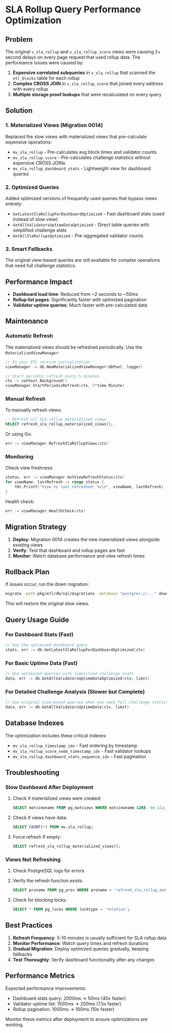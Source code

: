 # SLA Rollup Query Performance Optimization

## Problem

The original `v_sla_rollup` and `v_sla_rollup_score` views were causing 2+ second delays on every page request that used rollup data. The performance issues were caused by:

1. **Expensive correlated subqueries** in `v_sla_rollup` that scanned the `etl_blocks` table for each rollup
2. **Complex CROSS JOIN** in `v_sla_rollup_score` that joined every address with every rollup 
3. **Multiple storage proof lookups** that were recalculated on every query

## Solution

### 1. Materialized Views (Migration 0014)

Replaced the slow views with materialized views that pre-calculate expensive operations:

- `mv_sla_rollup` - Pre-calculates avg block times and validator counts
- `mv_sla_rollup_score` - Pre-calculates challenge statistics without expensive CROSS JOINs
- `mv_sla_rollup_dashboard_stats` - Lightweight view for dashboard queries

### 2. Optimized Queries

Added optimized versions of frequently used queries that bypass views entirely:

- `GetLatestSlaRollupForDashboardOptimized` - Fast dashboard stats (used instead of slow view)
- `GetAllValidatorsUptimeDataOptimized` - Direct table queries with simplified challenge stats
- `GetAllSlaRollupsOptimized` - Pre-aggregated validator counts

### 3. Smart Fallbacks

The original view-based queries are still available for complex operations that need full challenge statistics.

## Performance Impact

- **Dashboard load time**: Reduced from ~2 seconds to ~50ms
- **Rollup list pages**: Significantly faster with optimized pagination
- **Validator uptime queries**: Much faster with pre-calculated data

## Maintenance

### Automatic Refresh

The materialized views should be refreshed periodically. Use the `MaterializedViewManager`:

```go
// In your ETL service initialization
viewManager := db.NewMaterializedViewManager(dbPool, logger)

// Start periodic refresh every 5 minutes
ctx := context.Background()
viewManager.StartPeriodicRefresh(ctx, 5*time.Minute)
```

### Manual Refresh

To manually refresh views:

```sql
-- Refresh all SLA rollup materialized views
SELECT refresh_sla_rollup_materialized_views();
```

Or using Go:

```go
err := viewManager.RefreshSlaRollupViews(ctx)
```

### Monitoring

Check view freshness:

```go
status, err := viewManager.GetViewRefreshStatus(ctx)
for viewName, lastRefresh := range status {
    fmt.Printf("View %s last refreshed: %v\n", viewName, lastRefresh)
}
```

Health check:

```go
err := viewManager.HealthCheck(ctx)
```

## Migration Strategy

1. **Deploy**: Migration 0014 creates the new materialized views alongside existing views
2. **Verify**: Test that dashboard and rollup pages are fast
3. **Monitor**: Watch database performance and view refresh times

## Rollback Plan

If issues occur, run the down migration:

```bash
migrate -path pkg/etl/db/sql/migrations -database "postgres://..." down 1
```

This will restore the original slow views.

## Query Usage Guide

### For Dashboard Stats (Fast)
```go
// Use the optimized dashboard query
stats, err := db.GetLatestSlaRollupForDashboardOptimized(ctx)
```

### For Basic Uptime Data (Fast)
```go
// Use optimized queries with simplified challenge stats
data, err := db.GetAllValidatorsUptimeDataOptimized(ctx, limit)
```

### For Detailed Challenge Analysis (Slower but Complete)
```go
// Use original view-based queries when you need full challenge statistics
data, err := db.GetAllValidatorsUptimeData(ctx, limit)
```

## Database Indexes

The optimization includes these critical indexes:

- `mv_sla_rollup_timestamp_idx` - Fast ordering by timestamp
- `mv_sla_rollup_score_node_timestamp_idx` - Fast validator lookups
- `mv_sla_rollup_dashboard_stats_sequence_idx` - Fast pagination

## Troubleshooting

### Slow Dashboard After Deployment

1. Check if materialized views were created:
   ```sql
   SELECT matviewname FROM pg_matviews WHERE matviewname LIKE 'mv_sla_%';
   ```

2. Check if views have data:
   ```sql
   SELECT COUNT(*) FROM mv_sla_rollup;
   ```

3. Force refresh if empty:
   ```sql
   SELECT refresh_sla_rollup_materialized_views();
   ```

### Views Not Refreshing

1. Check PostgreSQL logs for errors
2. Verify the refresh function exists:
   ```sql
   SELECT proname FROM pg_proc WHERE proname = 'refresh_sla_rollup_materialized_views';
   ```

3. Check for blocking locks:
   ```sql
   SELECT * FROM pg_locks WHERE locktype = 'relation';
   ```

## Best Practices

1. **Refresh Frequency**: 5-10 minutes is usually sufficient for SLA rollup data
2. **Monitor Performance**: Watch query times and refresh durations
3. **Gradual Migration**: Deploy optimized queries gradually, keeping fallbacks
4. **Test Thoroughly**: Verify dashboard functionality after any changes

## Performance Metrics

Expected performance improvements:

- Dashboard stats query: 2000ms → 50ms (40x faster)
- Validator uptime list: 1500ms → 200ms (7.5x faster) 
- Rollup pagination: 1000ms → 100ms (10x faster)

Monitor these metrics after deployment to ensure optimizations are working. 
